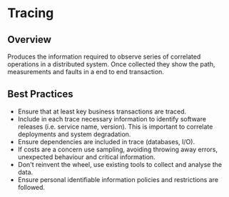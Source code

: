 # Tracing

## Overview

Produces the information required to observe series of correlated operations in a distributed system. Once collected they show the path, measurements and faults in a end to end transaction.

## Best Practices

- Ensure that at least key business transactions are traced.
- Include in each trace necessary information to identify software releases (i.e. service name, version). This is important to correlate deployments and system degradation.
- Ensure dependencies are included in trace (databases, I/O).
- If costs are a concern use sampling, avoiding throwing away errors, unexpected behaviour and critical information.
- Don't reinvent the wheel, use existing tools to collect and analyse the data.
- Ensure personal identifiable information policies and restrictions are followed.

